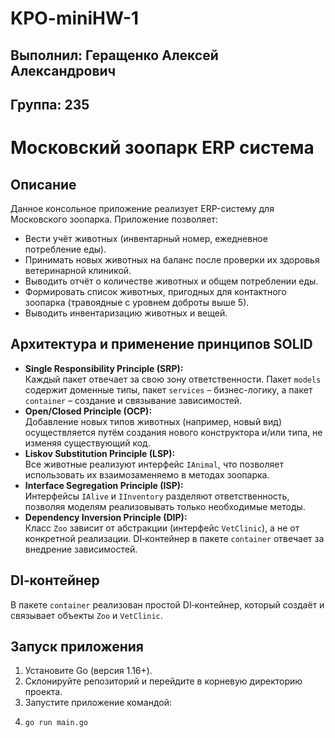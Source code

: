 # KPO-miniHW-1

## Выполнил: Геращенко Алексей Александрович
## Группа: 235

# Московский зоопарк ERP система

## Описание
Данное консольное приложение реализует ERP-систему для Московского зоопарка. Приложение позволяет:
- Вести учёт животных (инвентарный номер, ежедневное потребление еды).
- Принимать новых животных на баланс после проверки их здоровья ветеринарной клиникой.
- Выводить отчёт о количестве животных и общем потреблении еды.
- Формировать список животных, пригодных для контактного зоопарка (травоядные с уровнем доброты выше 5).
- Выводить инвентаризацию животных и вещей.

## Архитектура и применение принципов SOLID
- **Single Responsibility Principle (SRP):**  
  Каждый пакет отвечает за свою зону ответственности. Пакет `models` содержит доменные типы, пакет `services` – бизнес-логику, а пакет `container` – создание и связывание зависимостей.
- **Open/Closed Principle (OCP):**  
  Добавление новых типов животных (например, новый вид) осуществляется путём создания нового конструктора и/или типа, не изменяя существующий код.
- **Liskov Substitution Principle (LSP):**  
  Все животные реализуют интерфейс `IAnimal`, что позволяет использовать их взаимозаменяемо в методах зоопарка.
- **Interface Segregation Principle (ISP):**  
  Интерфейсы `IAlive` и `IInventory` разделяют ответственность, позволяя моделям реализовывать только необходимые методы.
- **Dependency Inversion Principle (DIP):**  
  Класс `Zoo` зависит от абстракции (интерфейс `VetClinic`), а не от конкретной реализации. DI‑контейнер в пакете `container` отвечает за внедрение зависимостей.

## DI‑контейнер
В пакете `container` реализован простой DI‑контейнер, который создаёт и связывает объекты `Zoo` и `VetClinic`.

## Запуск приложения
1. Установите Go (версия 1.16+).
2. Склонируйте репозиторий и перейдите в корневую директорию проекта.
3. Запустите приложение командой: 
4. ```bash
   go run main.go
   ```
